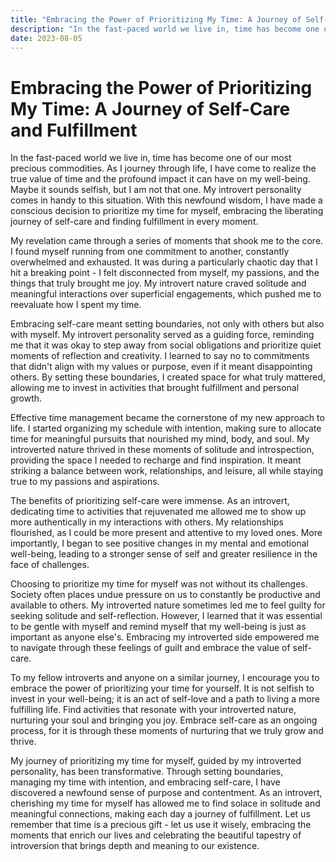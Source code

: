 ```yaml
---
title: "Embracing the Power of Prioritizing My Time: A Journey of Self-Care and Fulfillment"
description: "In the fast-paced world we live in, time has become one of our most precious commodities. As I journey through life, I have come to realize the true value of time and the profound impact it can have on my well-being. Maybe it sounds selfish, but I am not that one. My introvert personality comes in handy to this situation. With this newfound wisdom, I have made a conscious decision to prioritize my time for myself, embracing the liberating journey of self-care and finding fulfillment in every moment."
date: 2023-08-05
---
```

# Embracing the Power of Prioritizing My Time: A Journey of Self-Care and Fulfillment

In the fast-paced world we live in, time has become one of our most precious commodities. As I journey through life, I have come to realize the true value of time and the profound impact it can have on my well-being. Maybe it sounds selfish, but I am not that one. My introvert personality comes in handy to this situation. With this newfound wisdom, I have made a conscious decision to prioritize my time for myself, embracing the liberating journey of self-care and finding fulfillment in every moment.

My revelation came through a series of moments that shook me to the core. I found myself running from one commitment to another, constantly overwhelmed and exhausted. It was during a particularly chaotic day that I hit a breaking point - I felt disconnected from myself, my passions, and the things that truly brought me joy. My introvert nature craved solitude and meaningful interactions over superficial engagements, which pushed me to reevaluate how I spent my time.

Embracing self-care meant setting boundaries, not only with others but also with myself. My introvert personality served as a guiding force, reminding me that it was okay to step away from social obligations and prioritize quiet moments of reflection and creativity. I learned to say no to commitments that didn't align with my values or purpose, even if it meant disappointing others. By setting these boundaries, I created space for what truly mattered, allowing me to invest in activities that brought fulfillment and personal growth.

Effective time management became the cornerstone of my new approach to life. I started organizing my schedule with intention, making sure to allocate time for meaningful pursuits that nourished my mind, body, and soul. My introverted nature thrived in these moments of solitude and introspection, providing the space I needed to recharge and find inspiration. It meant striking a balance between work, relationships, and leisure, all while staying true to my passions and aspirations.

The benefits of prioritizing self-care were immense. As an introvert, dedicating time to activities that rejuvenated me allowed me to show up more authentically in my interactions with others. My relationships flourished, as I could be more present and attentive to my loved ones. More importantly, I began to see positive changes in my mental and emotional well-being, leading to a stronger sense of self and greater resilience in the face of challenges.

Choosing to prioritize my time for myself was not without its challenges. Society often places undue pressure on us to constantly be productive and available to others. My introverted nature sometimes led me to feel guilty for seeking solitude and self-reflection. However, I learned that it was essential to be gentle with myself and remind myself that my well-being is just as important as anyone else's. Embracing my introverted side empowered me to navigate through these feelings of guilt and embrace the value of self-care.

To my fellow introverts and anyone on a similar journey, I encourage you to embrace the power of prioritizing your time for yourself. It is not selfish to invest in your well-being; it is an act of self-love and a path to living a more fulfilling life. Find activities that resonate with your introverted nature, nurturing your soul and bringing you joy. Embrace self-care as an ongoing process, for it is through these moments of nurturing that we truly grow and thrive.

My journey of prioritizing my time for myself, guided by my introverted personality, has been transformative. Through setting boundaries, managing my time with intention, and embracing self-care, I have discovered a newfound sense of purpose and contentment. As an introvert, cherishing my time for myself has allowed me to find solace in solitude and meaningful connections, making each day a journey of fulfillment. Let us remember that time is a precious gift - let us use it wisely, embracing the moments that enrich our lives and celebrating the beautiful tapestry of introversion that brings depth and meaning to our existence.

